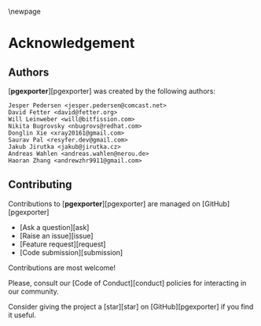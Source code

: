 \newpage

# Acknowledgement

## Authors

[**pgexporter**][pgexporter] was created by the following authors:

```
Jesper Pedersen <jesper.pedersen@comcast.net>
David Fetter <david@fetter.org>
Will Leinweber <will@bitfission.com>
Nikita Bugrovsky <nbugrovs@redhat.com>
Donglin Xie <xray20161@gmail.com>
Saurav Pal <resyfer.dev@gmail.com>
Jakub Jirutka <jakub@jirutka.cz>
Andreas Wahlen <andreas.wahlen@nerou.de>
Haoran Zhang <andrewzhr9911@gmail.com>
```

## Contributing

Contributions to [**pgexporter**][pgexporter] are managed on [GitHub][pgexporter]

* [Ask a question][ask]
* [Raise an issue][issue]
* [Feature request][request]
* [Code submission][submission]

Contributions are most welcome!

Please, consult our [Code of Conduct][conduct] policies for interacting in our
community.

Consider giving the project a [star][star] on [GitHub][pgexporter] if you find it useful.
